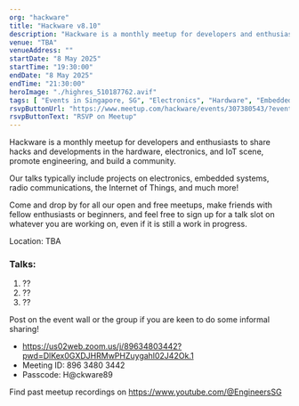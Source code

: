 ```yaml
---
org: "hackware"
title: "Hackware v8.10"
description: "Hackware is a monthly meetup for developers and enthusiasts to share hacks and developments in the hardware, electronics, and IoT scene, promote engineering, and build a community."
venue: "TBA"
venueAddress: ""
startDate: "8 May 2025"
startTime: "19:30:00"
endDate: "8 May 2025"
endTime: "21:30:00"
heroImage: "./highres_510187762.avif"
tags: [ "Events in Singapore, SG", "Electronics", "Hardware", "Embedded Systems", "Hardware Engineering", "Makers"]
rsvpButtonUrl: "https://www.meetup.com/hackware/events/307380543/?eventOrigin=home_page_upcoming_events%24all"
rsvpButtonText: "RSVP on Meetup"
---
```


Hackware is a monthly meetup for developers and enthusiasts to share hacks and developments in the hardware, electronics, and IoT scene, promote engineering, and build a community.

Our talks typically include projects on electronics, embedded systems, radio communications, the Internet of Things, and much more!

Come and drop by for all our open and free meetups, make friends with fellow enthusiasts or beginners, and feel free to sign up for a talk slot on whatever you are working on, even if it is still a work in progress.

Location: TBA

### Talks:

1. ??
2. ??
3. ??

Post on the event wall or the group if you are keen to do some informal sharing!

- https://us02web.zoom.us/j/89634803442?pwd=DlKex0GXDJHRMwPHZuygahl02J42Ok.1
- Meeting ID: 896 3480 3442
- Passcode: H@ckware89

Find past meetup recordings on https://www.youtube.com/@EngineersSG